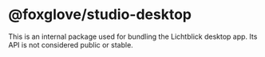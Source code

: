 # @foxglove/studio-desktop

This is an internal package used for bundling the Lichtblick desktop app. Its API is not considered public or stable.
